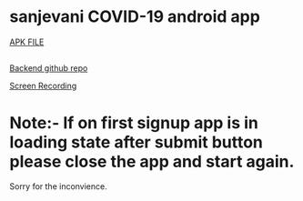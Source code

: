 # sanjevani COVID-19 android app
 [APK FILE](https://drive.google.com/file/d/1TYjH2aJQTASAgYWEM1-2zVlGxZ0pTyCX/view?usp=sharing)
##
[Backend github repo](https://github.com/ravithesun02/server-sanjevani)

[Screen Recording](https://drive.google.com/file/d/1prYBTsuQjbnWvAVCeCaG6wVB6bs7aXUu/view?usp=sharing)

# Note:- If on first signup app is in loading state after submit button please close the app and start again.
Sorry for the inconvience.
